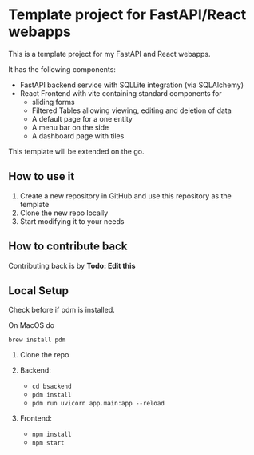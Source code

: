 # Template project for FastAPI/React webapps

This is a template project for my FastAPI and React webapps.

It has the following components:

- FastAPI backend service with SQLLite integration (via SQLAlchemy)
- React Frontend with vite containing standard components for
  - sliding forms
  - Filtered Tables allowing viewing, editing and deletion of data
  - A default page for a one entity
  - A menu bar on the side
  - A dashboard page with tiles

This template will be extended on the go.

## How to use it

1. Create a new repository in GitHub and use this repository as the template
2. Clone the new repo locally
3. Start modifying it to your needs

## How to contribute back

Contributing back is by **Todo: Edit this**

## Local Setup

Check before if pdm is installed.

On MacOS do

`brew install pdm`

1. Clone the repo

2. Backend:

   - `cd bsackend`
   - `pdm install`
   - `pdm run uvicorn app.main:app --reload`

3. Frontend:

   - `npm install`
   - `npm start`
